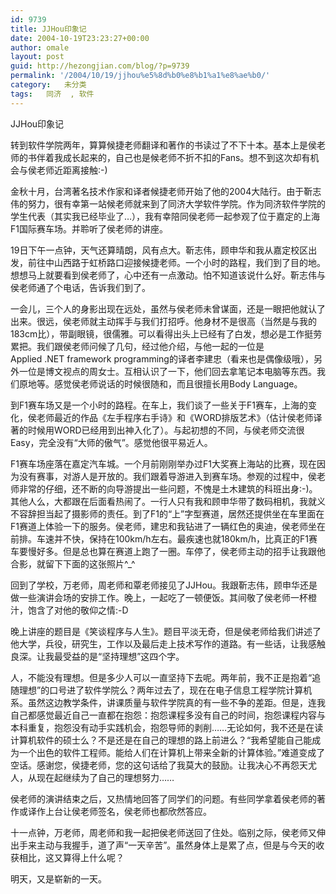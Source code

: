 ```yaml
---
id: 9739
title: JJHou印象记
date: 2004-10-19T23:23:27+00:00
author: omale
layout: post
guid: http://hezongjian.com/blog/?p=9739
permalink: '/2004/10/19/jjhou%e5%8d%b0%e8%b1%a1%e8%ae%b0/'
category:   未分类  
tags:   同济  , 软件
---
```

JJHou印象记

转到软件学院两年，算算候捷老师翻译和著作的书读过了不下十本。基本上是侯老师的书伴着我成长起来的，自己也是候老师不折不扣的Fans。想不到这次却有机会与侯老师近距离接触:-)

金秋十月，台湾著名技术作家和译者候捷老师开始了他的2004大陆行。由于靳志伟的努力，很有幸第一站候老师就来到了同济大学软件学院。作为同济软件学院的学生代表（其实我已经毕业了&#8230;），我有幸陪同侯老师一起参观了位于嘉定的上海F1国际赛车场。并聆听了侯老师的讲座。

19日下午一点钟，天气还算晴朗，风有点大。靳志伟，顾申华和我从嘉定校区出发，前往中山西路于虹桥路口迎接候捷老师。一个小时的路程，我们到了目的地。想想马上就要看到侯老师了，心中还有一点激动。怕不知道该说什么好。靳志伟与侯老师通了个电话，告诉我们到了。

一会儿，三个人的身影出现在远处，虽然与侯老师未曾谋面，还是一眼把他就认了出来。很远，侯老师就主动挥手与我们打招呼。他身材不是很高（当然是与我的183cm比），带副眼镜，很儒雅。可以看得出头上已经有了白发，想必是工作挺劳累把。我们跟侯老师问候了几句，经过他介绍，与他一起的一位是Applied&nbsp;.NET&nbsp;framework&nbsp;programming的译者李建忠（看来也是偶像级哦），另外一位是博文视点的周女士。互相认识了一下，他们回去拿笔记本电脑等东西。我们原地等。感觉侯老师说话的时候很随和，而且很擅长用Body&nbsp;Language。

到F1赛车场又是一个小时的路程。在车上，我们谈了一些关于F1赛车，上海的变化，侯老师最近的作品《左手程序右手诗》和《WORD排版艺术》（估计侯老师译著的时候用WORD已经用到出神入化了）。与起初想的不同，与侯老师交流很Easy，完全没有&ldquo;大师的傲气&rdquo;。感觉他很平易近人。

F1赛车场座落在嘉定汽车城。一个月前刚刚举办过F1大奖赛上海站的比赛，现在因为没有赛事，对游人是开放的。我们跟着导游进入到赛车场。参观的过程中，侯老师非常的仔细，还不断的向导游提出一些问题，不愧是土木建筑的科班出身:-)。其他人么，大都跟在后面看热闹了。一行人只有我和顾申华带了数码相机，我就义不容辞担当起了摄影师的责任。到了F1的&ldquo;上&rdquo;字型赛道，居然还提供坐在车里面在F1赛道上体验一下的服务。侯老师，建忠和我钻进了一辆红色的奥迪，侯老师坐在前排。车速并不快，保持在100km/h左右。最疾速也就180km/h，比真正的F1赛车要慢好多。但是总也算在赛道上跑了一圈。车停了，侯老师主动的招手让我跟他合影，就留下下面的这张照片^_^

回到了学校，万老师，周老师和覃老师接见了JJHou。我跟靳志伟，顾申华还是做一些演讲会场的安排工作。晚上，一起吃了一顿便饭。其间敬了侯老师一杯橙汁，饱含了对他的敬仰之情:-D

晚上讲座的题目是《笑谈程序与人生》。题目平淡无奇，但是侯老师给我们讲述了他大学，兵役，研究生，工作以及最后走上技术写作的道路。有一些话，让我感触良深。让我最受益的是&ldquo;坚持理想&rdquo;这四个字。

人，不能没有理想。但是多少人可以一直坚持下去呢。两年前，我不正是抱着&ldquo;追随理想&rdquo;的口号进了软件学院么？两年过去了，现在在电子信息工程学院计算机系。虽然这边教学条件，讲课质量与软件学院真的有一些不争的差距。但是，连我自己都感觉最近自己一直都在抱怨：抱怨课程多没有自己的时间，抱怨课程内容与本科重复，抱怨没有动手实践机会，抱怨导师的剥削&#8230;&#8230;无论如何，我不还是在读计算机软件的硕士么？不是还是在自己的理想的路上前进么？&ldquo;我希望能自己能成为一个出色的软件工程师。能给人们在计算机上带来全新的计算体验。&rdquo;难道变成了空话。感谢您，侯捷老师，您的这句话给了我莫大的鼓励。让我决心不再怨天尤人，从现在起继续为了自己的理想努力&hellip;&hellip;

侯老师的演讲结束之后，又热情地回答了同学们的问题。有些同学拿着侯老师的著作或译作上台让侯老师签名，侯老师也都欣然答应。

十一点钟，万老师，周老师和我一起把侯老师送回了住处。临别之际，侯老师又伸出手来主动与我握手，道了声&ldquo;一天辛苦&rdquo;。虽然身体上是累了点，但是与今天的收获相比，这又算得上什么呢？

明天，又是崭新的一天。
